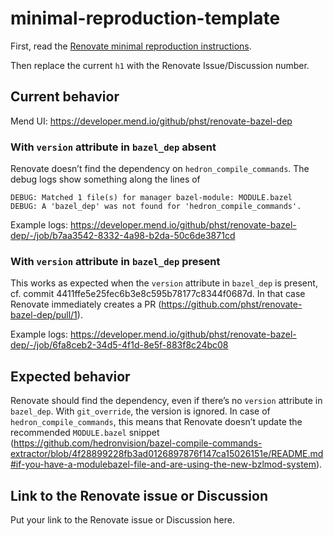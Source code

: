 # minimal-reproduction-template

First, read the [Renovate minimal reproduction instructions](https://github.com/renovatebot/renovate/blob/main/docs/development/minimal-reproductions.md).

Then replace the current `h1` with the Renovate Issue/Discussion number.

## Current behavior

Mend UI: https://developer.mend.io/github/phst/renovate-bazel-dep

### With `version` attribute in `bazel_dep` absent

Renovate doesn’t find the dependency on `hedron_compile_commands`.  The debug
logs show something along the lines of

    DEBUG: Matched 1 file(s) for manager bazel-module: MODULE.bazel
    DEBUG: A 'bazel_dep' was not found for 'hedron_compile_commands'.

Example logs:
https://developer.mend.io/github/phst/renovate-bazel-dep/-/job/b7aa3542-8332-4a98-b2da-50c6de3871cd

### With `version` attribute in `bazel_dep` present

This works as expected when the `version` attribute in `bazel_dep` is present,
cf. commit 4411ffe5e25fec6b3e8c595b78177c8344f0687d.  In that case Renovate
immediately creates a PR (https://github.com/phst/renovate-bazel-dep/pull/1).

Example logs:
https://developer.mend.io/github/phst/renovate-bazel-dep/-/job/6fa8ceb2-34d5-4f1d-8e5f-883f8c24bc08

## Expected behavior

Renovate should find the dependency, even if there’s no `version` attribute in
`bazel_dep`.  With `git_override`, the version is ignored.  In case of
`hedron_compile_commands`, this means that Renovate doesn’t update the
recommended `MODULE.bazel` snippet
(https://github.com/hedronvision/bazel-compile-commands-extractor/blob/4f28899228fb3ad0126897876f147ca15026151e/README.md#if-you-have-a-modulebazel-file-and-are-using-the-new-bzlmod-system).

## Link to the Renovate issue or Discussion

Put your link to the Renovate issue or Discussion here.
